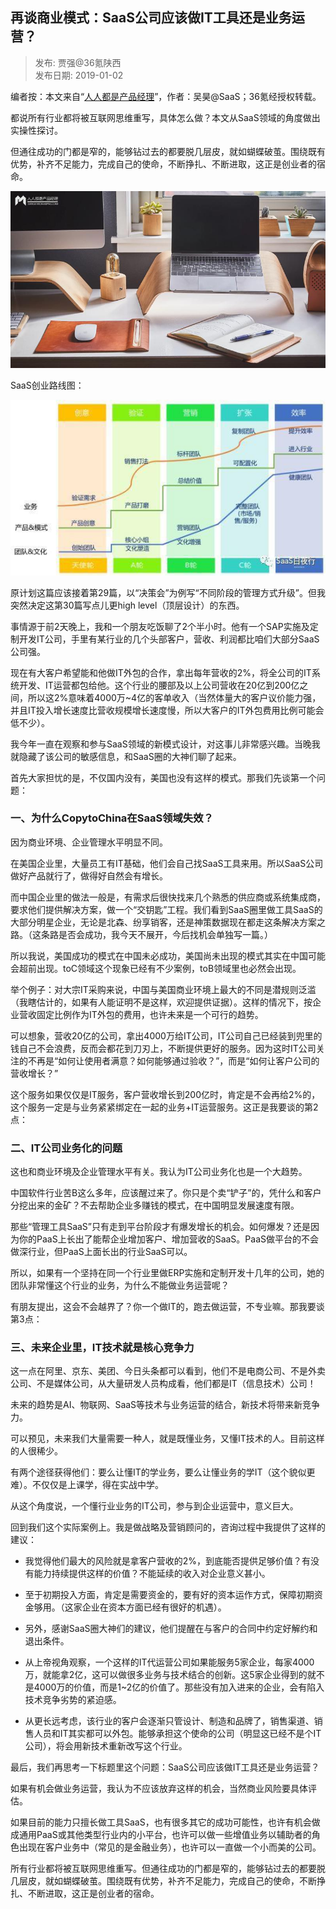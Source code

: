 ## 再谈商业模式：SaaS公司应该做IT工具还是业务运营？  

> 发布: 贾强@36氪陕西  
> 发布日期: 2019-01-02  

编者按：本文来自“[人人都是产品经理](http://www.woshipm.com/chuangye/1797104.html)”，作者：吴昊@SaaS；36氪经授权转载。

都说所有行业都将被互联网思维重写，具体怎么做？本文从SaaS领域的角度做出实操性探讨。

但通往成功的门都是窄的，能够钻过去的都要脱几层皮，就如蝴蝶破茧。围绕既有优势，补齐不足能力，完成自己的使命，不断挣扎、不断进取，这正是创业者的宿命。

![image](images/1901-ztsymssaasgsygzitgjhsywyy-0.jpeg)

SaaS创业路线图：

![image](images/1901-ztsymssaasgsygzitgjhsywyy-1.jpeg)

原计划这篇应该接着第29篇，以“决策会”为例写“不同阶段的管理方式升级”。但我突然决定这第30篇写点儿更high level（顶层设计）的东西。

事情源于前2天晚上，我和一个朋友吃饭聊了2个半小时。他有一个SAP实施及定制开发IT公司，手里有某行业的几个头部客户，营收、利润都比咱们大部分SaaS公司强。

现在有大客户希望能和他做IT外包的合作，拿出每年营收的2%，将全公司的IT系统开发、IT运营都包给他。这个行业的腰部及以上公司营收在20亿到200亿之间，所以这2%意味着4000万~4亿的客单收入（当然体量大的客户议价能力强，并且IT投入增长速度比营收规模增长速度慢，所以大客户的IT外包费用比例可能会低不少）。

我今年一直在观察和参与SaaS领域的新模式设计，对这事儿非常感兴趣。当晚我就隐藏了该公司的敏感信息，和SaaS圈的大神们聊了起来。

首先大家担忧的是，不仅国内没有，美国也没有这样的模式。那我们先谈第一个问题：

### 一、为什么CopytoChina在SaaS领域失效？

因为商业环境、企业管理水平明显不同。

在美国企业里，大量员工有IT基础，他们会自己找SaaS工具来用。所以SaaS公司做好产品就行了，做得好自然会有增长。

而中国企业里的做法一般是，有需求后很快找来几个熟悉的供应商或系统集成商，要求他们提供解决方案，做一个“交钥匙”工程。我们看到SaaS圈里做工具SaaS的大部分明星企业，无论是北森、纷享销客，还是神策数据现在都走这条解决方案之路。（这条路是否会成功，我今天不展开，今后找机会单独写一篇。）

所以我说，美国成功的模式在中国未必成功，美国尚未出现的模式其实在中国可能会超前出现。toC领域这个现象已经有不少案例，toB领域里也必然会出现。

举个例子：对大宗IT采购来说，中国与美国商业环境上最大的不同是潜规则泛滥（我瞎估计的，如果有人能证明不是这样，欢迎提供证据）。这样的情况下，按企业营收固定比例作为IT外包的费用，也许未来是一个可行的趋势。

可以想象，营收20亿的公司，拿出4000万给IT公司，IT公司自己已经装到兜里的钱自己不会浪费，反而会都花到刀刃上，不断提供更好的服务。因为这时IT公司关注的不再是“如何让使用者满意？如何能够通过验收？”，而是“如何让客户公司的营收增长？”

这个服务如果仅仅是IT服务，客户营收增长到200亿时，肯定是不会再给2%的，这个服务一定是与业务紧紧绑定在一起的业务+IT运营服务。这正是我要谈的第2点：

### 二、IT公司业务化的问题

这也和商业环境及企业管理水平有关。我认为IT公司业务化也是一个大趋势。

中国软件行业苦B这么多年，应该醒过来了。你只是个卖“铲子”的，凭什么和客户分挖出来的金矿？不去帮助企业多赚钱的模式，在中国明显发展速度有限。

那些“管理工具SaaS”只有走到平台阶段才有爆发增长的机会。如何爆发？还是因为你的PaaS上长出了能帮企业增加客户、增加营收的SaaS。PaaS做平台的不会做深行业，但PaaS上面长出的行业SaaS可以。

所以，如果有一个坚持在同一个行业里做ERP实施和定制开发十几年的公司，她的团队非常懂这个行业的业务，为什么不能做业务运营呢？

有朋友提出，这会不会越界了？你一个做IT的，跑去做运营，不专业嘛。那我要谈第3点：

### 三、未来企业里，IT技术就是核心竞争力

这一点在阿里、京东、美团、今日头条都可以看到，他们不是电商公司、不是外卖公司、不是媒体公司，从大量研发人员构成看，他们都是IT（信息技术）公司！

未来的趋势是AI、物联网、SaaS等技术与业务运营的结合，新技术将带来新竞争力。

可以预见，未来我们大量需要一种人，就是既懂业务，又懂IT技术的人。目前这样的人很稀少。

有两个途径获得他们：要么让懂IT的学业务，要么让懂业务的学IT（这个貌似更难）。不仅仅是上课学，得在实战中学。

从这个角度说，一个懂行业业务的IT公司，参与到企业运营中，意义巨大。

回到我们这个实际案例上。我是做战略及营销顾问的，咨询过程中我提供了这样的建议：

* 我觉得他们最大的风险就是拿客户营收的2%，到底能否提供足够价值？有没有能力持续提供这样的价值？不能延续的收入对企业意义甚小。

* 至于初期投入方面，肯定是需要资金的，要有好的资本运作方式，保障初期资金够用。（这家企业在资本方面已经有很好的机遇）。

* 另外，感谢SaaS圈大神们的建议，他们提醒在与客户的合同中约定好解约和退出条件。

* 从上帝视角观察，一个这样的IT代运营公司如果能服务5家企业，每家4000万，就能拿2亿，这可以做很多业务与技术结合的创新。这5家企业得到的就不是4000万的价值，而是1~2亿的价值了。那些没有加入进来的企业，会有陷入技术竞争劣势的紧迫感。

* 从更长远考虑，该行业的客户会逐渐只管设计、制造和品牌了，销售渠道、销售人员和IT其实都可以外包。能够承担这个使命的公司（明显这已经不是个IT公司），将会用新技术重新改写这个行业。

最后，我们再思考一下标题里这个问题：SaaS公司应该做IT工具还是业务运营？

如果有机会做业务运营，我认为不应该放弃这样的机会，当然商业风险要具体评估。

如果目前的能力只擅长做工具SaaS，也有很多其它的成功可能性，也许有机会做成通用PaaS或其他类型行业内的小平台，也许可以做一些增值业务以辅助者的角色出现在客户业务中（常见的是金融业务），也许可以一直做一个小而美的公司。

所有行业都将被互联网思维重写。但通往成功的门都是窄的，能够钻过去的都要脱几层皮，就如蝴蝶破茧。围绕既有优势，补齐不足能力，完成自己的使命，不断挣扎、不断进取，这正是创业者的宿命。
